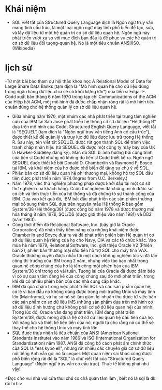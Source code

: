 # Khái niệm

- SQL viết tắt của Structured Query Language dịch là Ngôn ngữ truy vấn mang tính cấu trúc, là một loại ngôn ngữ máy tính phổ biến để tạo, sửa, và lấy dữ liệu từ một hệ quản trị cơ sở dữ liệu quan hệ. Ngôn ngữ này phát triển vượt xa so với mục đích ban đầu là để phục vụ các hệ quản trị cơ sở dữ liệu đối tượng-quan hệ. Nó là một tiêu chuẩn ANSI/ISO.(Wikipedia)

# lịch sử

-Từ một bài báo tham dự hội thảo khoa học A Relational Model of Data for Large Share Data Banks (tạm dịch là "Mô hình quan hệ cho dữ liệu dùng trong ngân hàng dữ liệu chia sẻ có khối lượng lớn") của tiến sĩ Edgar F. Codd xuất bản tháng 6 năm 1970 trong tạp chí Communications of the ACM của Hiệp hội ACM, một mô hình đã được chấp nhận rộng rãi là mô hình tiêu chuẩn dùng cho hệ thống quản lý cơ sở dữ liệu quan hệ.

- Giữa những năm 1970, một nhóm các nhà phát triển tại trung tâm nghiên cứu của IBM tại San Jose phát triển hệ thống cơ sở dữ liệu "Hệ thống R" dựa trên mô hình của Codd. Structured English Query Language, viết tắt là "SEQUEL" (tạm dịch là "Ngôn ngữ truy vấn tiếng Anh có cấu trúc"), được thiết kế để quản lý và truy lục dữ liệu được lưu trữ trong Hệ thống R. Sau này, tên viết tắt SEQUEL được rút gọn thành SQL để tránh việc tranh chấp nhãn hiệu (từ SEQUEL đã được một công ty máy bay của UK là Hawker-Siddeley đăng ký). Mặc dù SQL bị ảnh hưởng bởi công trình của tiến sĩ Codd nhưng nó không do tiến sĩ Codd thiết kế ra. Ngôn ngữ SEQUEL được thiết kế bởi Donald D. Chamberlin và Raymond F. Boyce tại IBM, và khái niệm của họ được phổ biến để tăng sự chú ý về SQL.
- Phiên bản cơ sở dữ liệu quan hệ phi thương mại, không hỗ trợ SQL đầu tiên được phát triển năm 1974.(Ingres from U.C. Berkeley.)
- Năm 1978, việc thử nghiệm phương pháp được khởi đầu tại một cơ sở thử nghiệm của khách hàng. Cuộc thử nghiệm đã chứng minh được sự có ích và tính thực tiễn của hệ thống và đã chứng tỏ sự thành công của IBM. Dựa vào kết quả đó, IBM bắt đầu phát triển các sản phẩm thương mại bổ sung thêm SQL dựa trên nguyên mẫu Hệ thống R bao gồm System/38 (Hệ thống/38) (được công bố năm 1978 và được thương mại hóa tháng 8 năm 1979, SQL/DS (được giới thiệu vào năm 1981) và DB2 (năm 1983).
- Cùng thời điểm đó Relational Software, Inc. (bây giờ là Oracle Corporation) đã nhận thấy tiềm năng của những khái niệm được Chamberlin and Boyce đưa ra và đã phát triển phiên bản Hệ quản trị cơ sở dự liệu quan hệ riêng của họ cho Navy, CIA và các tổ chức khác. Vào mùa hè năm 1979, Relational Software, Inc. giới thiệu Oracle V2 (Phiên bản 2), phiên bản thương mại đầu tiên hỗ trợ SQL cho máy tính VAX. Oracle thường xuyên được nhắc tới một cách không nghiêm túc vì đã tấn công thị trường của IBM trong 2 năm, nhưng việc táo bạo nhất trong quan hệ công chúng của họ là tấn công một phiên bản của IBM System/38 chỉ trong có vài tuần. Tương lai của Oracle đã được đảm bảo vì có sự quan tâm đáng kể của công chúng sau đó mới phát triển, trong khi đã có nhiều phiên bản của các nhà cung cấp khác.
- IBM đã quá chậm trong việc phát triển SQL và các sản phẩm quan hệ, có lẽ vì ban đầu nó không dùng được trong môi trường Unix và máy tính lớn (Mainframe), và họ sợ nó sẽ làm giảm lợi nhuận thu được từ việc bán các sản phẩm cơ sở dữ liệu IMS (những sản phẩm dựa trên mô hình cơ sở dữ liệu định hướng chứ không phải cơ sở dữ liệu quan hệ) của mình. Trong lúc đó, Oracle vẫn đang phát triển, IBM đang phát triển System/38, được mong đợi là hệ cơ sở dữ liệu quan hệ đầu tiên của họ. Với năng lực và thiết kế tiên tiến của nó, người ta cho rằng nó có thể sẽ thay thế cho hệ thống Unix và máy tính lớn.
- SQL được thừa nhận là tiêu chuẩn của ANSI (American National Standards Institute) vào năm 1986 và ISO (International Organization for Standardization) năm 1987. ANSI đã công bố cách phát âm chính thức của SQL là "ess kyoo ell", nhưng rất nhiều các chuyên gia cơ sở dữ liệu nói tiếng Anh vẫn gọi nó là sequel. Một quan niệm sai khác cũng được phổ biến rộng rãi đó là "SQL" là chữ viết tắt của "Structured Query Language" (Ngôn ngữ truy vấn có cấu trúc). Thực tế không phải như vậy!

<Đọc cho vui nhà vui cửa thui chứ cx chả quan tâm lắm , biết nó là sql là dk rồi hì hì>
